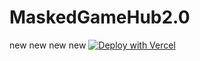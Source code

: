 # MaskedGameHub2.0
new new new new
[![Deploy with Vercel](https://raw.githubusercontent.com/BinBashBanana/deploy-buttons/master/buttons/remade/vercel.svg)](https://vercel.com/new/clone?repository-url=https://github.com/CLOXKEDMASKED/MaskedGameHub2.0)
